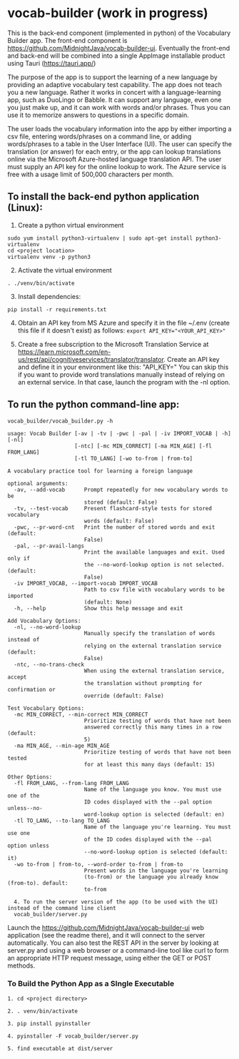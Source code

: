 # vocab-builder (work in progress)

This is the back-end component (implemented in python) of the Vocabulary Builder app. The front-end component is https://github.com/MidnightJava/vocab-builder-ui. Eventually the front-end and back-end will be combined into a single AppImage installable product using Tauri (https://tauri.app/)

The purpose of the app is to support the learning of a new language by providing an adaptive vocabulary test capability. The app does not teach you a  new language. Rather it works in concert with a language-learning app, such as DuoLingo or Babble. It can support any language, even one you just make up, and it can work with words and/or phrases. Thus you can use it to memorize answers to questions in a specific domain.

The user loads the vocabulary information into the app by either importing a csv file, entering words/phrases on a command line, or adding words/phrases to a table in the User Interface (UI). The user can specify the translation (or answer) for each entry, or the app can lookup translations online via the Microsoft Azure-hosted language translation API. The user must supply an API key for the online lookup to work. The Azure service is free with a usage limit of 500,000 characters per month.

## To install the back-end python application (Linux):

1. Create a python virtual environment
```
sudo yum install python3-virtualenv | sudo apt-get install python3-virtualenv
cd <project location>
virtualenv venv -p python3
```

2. Activate the virtual environment
```
. ./venv/bin/activate
```

3. Install dependencies:
```
pip install -r requirements.txt
```
4. Obtain an API key from MS Azure and specify it in the file ~/.env (create this file if it doesn't exist) as follows:
```export API_KEY="<YOUR_API_KEY>"```

5. Create a free subscription to the Microsoft Translation Service at https://learn.microsoft.com/en-us/rest/api/cognitiveservices/translator/translator. Create an API key and define it in your environment like this:
"API_KEY=<YOUUR API KEY>"  You can skip this if you want to provide word translations manually instead of relying on an external service. In that case, launch the program with the -nl option.

## To run the python command-line app:
```
vocab_builder/vocab_builder.py -h

usage: Vocab Builder [-av | -tv | -pwc | -pal | -iv IMPORT_VOCAB | -h] [-nl]
                     [-ntc] [-mc MIN_CORRECT] [-ma MIN_AGE] [-fl FROM_LANG]
                     [-tl TO_LANG] [-wo to-from | from-to]

A vocabulary practice tool for learning a foreign language

optional arguments:
  -av, --add-vocab      Prompt repeatedly for new vocabulary words to be
                        stored (default: False)
  -tv, --test-vocab     Present flashcard-style tests for stored vocabulary
                        words (default: False)
  -pwc, --pr-word-cnt   Print the number of stored words and exit (default:
                        False)
  -pal, --pr-avail-langs
                        Print the available languages and exit. Used only if
                        the --no-word-lookup option is not selected. (default:
                        False)
  -iv IMPORT_VOCAB, --import-vocab IMPORT_VOCAB
                        Path to csv file with vocabulary words to be imported
                        (default: None)
  -h, --help            Show this help message and exit

Add Vocabulary Options:
  -nl, --no-word-lookup
                        Manually specify the translation of words instead of
                        relying on the external translation service (default:
                        False)
  -ntc, --no-trans-check
                        When using the external translation service, accept
                        the translation without prompting for confirmation or
                        override (default: False)

Test Vocabulary Options:
  -mc MIN_CORRECT, --min-correct MIN_CORRECT
                        Prioritize testing of words that have not been
                        answered correctly this many times in a row (default:
                        5)
  -ma MIN_AGE, --min-age MIN_AGE
                        Prioritize testing of words that have not been tested
                        for at least this many days (default: 15)

Other Options:
  -fl FROM_LANG, --from-lang FROM_LANG
                        Name of the language you know. You must use one of the
                        ID codes displayed with the --pal option unless--no-
                        word-lookup option is selected (default: en)
  -tl TO_LANG, --to-lang TO_LANG
                        Name of the language you're learning. You must use one
                        of the ID codes displayed with the --pal option unless
                        --no-word-lookup option is selected (default: it)
  -wo to-from | from-to, --word-order to-from | from-to
                        Present words in the language you're learning
                        (to-from) or the language you already know (from-to). default:
                        to-from
  
  4. To run the server version of the app (to be used with the UI) instead of the command line client
  vocab_builder/server.py
```

Launch the https://github.com/MidnightJava/vocab-builder-ui web application (see the readme there), and it will connect to the server automatically. You can also test the REST API in the server by looking at server.py and using a web browser or a command-line tool like curl to form an appropriate HTTP request message, using either the GET or POST methods.

### To Build the Python App as a SIngle Executable
```
1. cd <project directory>

2. . venv/bin/activate

3. pip install pyinstaller

4. pyinstaller -F vocab_builder/server.py

5. find executable at dist/server
```

